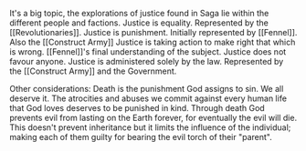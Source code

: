 It's a big topic, the explorations of justice found in Saga lie within the different people and factions.
Justice is equality.
	Represented by the [[Revolutionaries]].
Justice is punishment.
	Initially represented by [[Fennel]]. Also the [[Construct Army]]
Justice is taking action to make right that which is wrong.
	[[Fennel]]'s final understanding of the subject.
Justice does not favour anyone.
Justice is administered solely by the law.
	Represented by the [[Construct Army]] and the Government.

Other considerations:
Death is the punishment God assigns to sin. We all deserve it. The atrocities and abuses we commit against every human life that God loves deserves to be punished in kind.
Through death God prevents evil from lasting on the Earth forever, for eventually the evil will die. This doesn't prevent inheritance but it limits the influence of the individual; making each of them guilty for bearing the evil torch of their "parent".